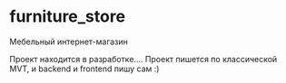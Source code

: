 # furniture_store
Мебельный интернет-магазин

Проект находится в разработке....
Проект пишется по классической MVT, и backend и frontend пишу сам :)
